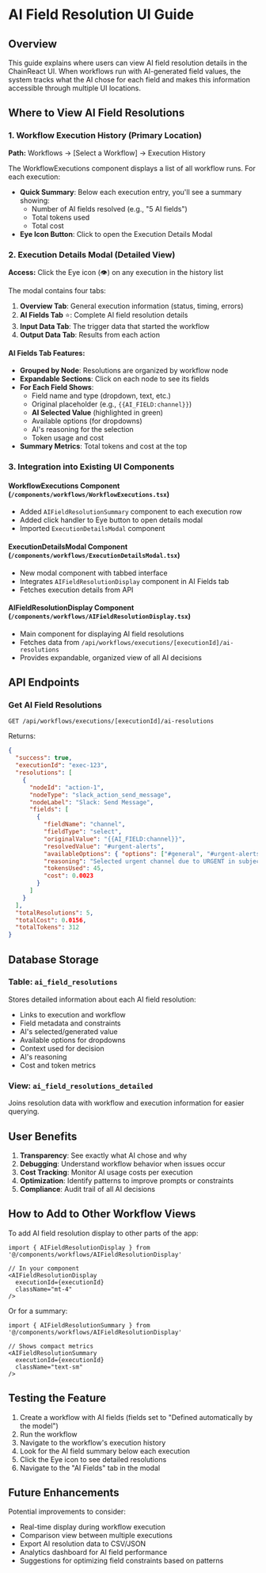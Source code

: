 # AI Field Resolution UI Guide

## Overview
This guide explains where users can view AI field resolution details in the ChainReact UI. When workflows run with AI-generated field values, the system tracks what the AI chose for each field and makes this information accessible through multiple UI locations.

## Where to View AI Field Resolutions

### 1. **Workflow Execution History** (Primary Location)
**Path:** Workflows → [Select a Workflow] → Execution History

The WorkflowExecutions component displays a list of all workflow runs. For each execution:
- **Quick Summary**: Below each execution entry, you'll see a summary showing:
  - Number of AI fields resolved (e.g., "5 AI fields")
  - Total tokens used
  - Total cost
- **Eye Icon Button**: Click to open the Execution Details Modal

### 2. **Execution Details Modal** (Detailed View)
**Access:** Click the Eye icon (👁️) on any execution in the history list

The modal contains four tabs:
1. **Overview Tab**: General execution information (status, timing, errors)
2. **AI Fields Tab** ⭐: Complete AI field resolution details
3. **Input Data Tab**: The trigger data that started the workflow
4. **Output Data Tab**: Results from each action

#### AI Fields Tab Features:
- **Grouped by Node**: Resolutions are organized by workflow node
- **Expandable Sections**: Click on each node to see its fields
- **For Each Field Shows**:
  - Field name and type (dropdown, text, etc.)
  - Original placeholder (e.g., `{{AI_FIELD:channel}}`)
  - **AI Selected Value** (highlighted in green)
  - Available options (for dropdowns)
  - AI's reasoning for the selection
  - Token usage and cost
- **Summary Metrics**: Total tokens and cost at the top

### 3. **Integration into Existing UI Components**

#### WorkflowExecutions Component (`/components/workflows/WorkflowExecutions.tsx`)
- Added `AIFieldResolutionSummary` component to each execution row
- Added click handler to Eye button to open details modal
- Imported `ExecutionDetailsModal` component

#### ExecutionDetailsModal Component (`/components/workflows/ExecutionDetailsModal.tsx`)
- New modal component with tabbed interface
- Integrates `AIFieldResolutionDisplay` component in AI Fields tab
- Fetches execution details from API

#### AIFieldResolutionDisplay Component (`/components/workflows/AIFieldResolutionDisplay.tsx`)
- Main component for displaying AI field resolutions
- Fetches data from `/api/workflows/executions/[executionId]/ai-resolutions`
- Provides expandable, organized view of all AI decisions

## API Endpoints

### Get AI Field Resolutions
```
GET /api/workflows/executions/[executionId]/ai-resolutions
```

Returns:
```json
{
  "success": true,
  "executionId": "exec-123",
  "resolutions": [
    {
      "nodeId": "action-1",
      "nodeType": "slack_action_send_message",
      "nodeLabel": "Slack: Send Message",
      "fields": [
        {
          "fieldName": "channel",
          "fieldType": "select",
          "originalValue": "{{AI_FIELD:channel}}",
          "resolvedValue": "#urgent-alerts",
          "availableOptions": { "options": ["#general", "#urgent-alerts"] },
          "reasoning": "Selected urgent channel due to URGENT in subject",
          "tokensUsed": 45,
          "cost": 0.0023
        }
      ]
    }
  ],
  "totalResolutions": 5,
  "totalCost": 0.0156,
  "totalTokens": 312
}
```

## Database Storage

### Table: `ai_field_resolutions`
Stores detailed information about each AI field resolution:
- Links to execution and workflow
- Field metadata and constraints
- AI's selected/generated value
- Available options for dropdowns
- Context used for decision
- AI's reasoning
- Cost and token metrics

### View: `ai_field_resolutions_detailed`
Joins resolution data with workflow and execution information for easier querying.

## User Benefits

1. **Transparency**: See exactly what AI chose and why
2. **Debugging**: Understand workflow behavior when issues occur
3. **Cost Tracking**: Monitor AI usage costs per execution
4. **Optimization**: Identify patterns to improve prompts or constraints
5. **Compliance**: Audit trail of all AI decisions

## How to Add to Other Workflow Views

To add AI field resolution display to other parts of the app:

```tsx
import { AIFieldResolutionDisplay } from '@/components/workflows/AIFieldResolutionDisplay'

// In your component
<AIFieldResolutionDisplay 
  executionId={executionId}
  className="mt-4"
/>
```

Or for a summary:

```tsx
import { AIFieldResolutionSummary } from '@/components/workflows/AIFieldResolutionDisplay'

// Shows compact metrics
<AIFieldResolutionSummary 
  executionId={executionId}
  className="text-sm"
/>
```

## Testing the Feature

1. Create a workflow with AI fields (fields set to "Defined automatically by the model")
2. Run the workflow
3. Navigate to the workflow's execution history
4. Look for the AI field summary below each execution
5. Click the Eye icon to see detailed resolutions
6. Navigate to the "AI Fields" tab in the modal

## Future Enhancements

Potential improvements to consider:
- Real-time display during workflow execution
- Comparison view between multiple executions
- Export AI resolution data to CSV/JSON
- Analytics dashboard for AI field performance
- Suggestions for optimizing field constraints based on patterns